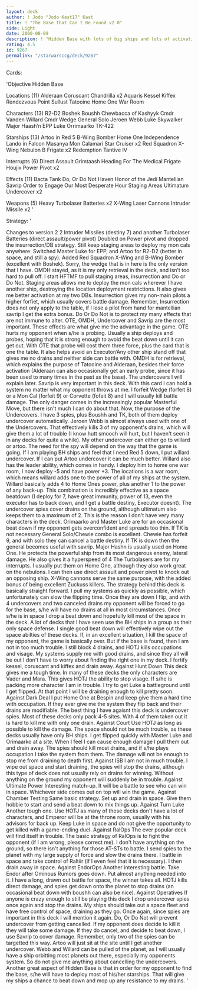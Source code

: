 ```yaml
---
layout: deck
author: ! Jodo "Jodo Kast17" Kast
title: ! "The Base That Can t Be Found v2 0"
side: Light
date: 2000-08-09
description: ! "Hidden Base with lots of big ships and lots of activation."
rating: 4.5
id: 9267
permalink: "/starwarsccg/deck/9267"
---
```

Cards: 

'Objective Hidden Base

Locations (11)
Alderaan
Coruscant
Chandrilla x2
Aquaris
Kessel
Kiffex
Rendezvous Point
Sullust
Tatooine
Home One War Room

Characters (13)
R2-D2
Boshek
Boushh
Chewbacca of Kashyyk
Cmdr Vanden Willard
Cmdr Wedge
General Solo
Jeroen Webb
Luke Skywalker
Major Haash’n
EPP Luke
Orrimaarko
TK-422

Starships (13)
Artoo in Red 5
B-Wing Bomber
Home One
Independence
Lando in Falcon
Masanya
Mon Calamari Star Cruiser x2
Red Squadron X-Wing
Nebulon B Frigate x2
Redemption
Tantive IV

Interrupts (6)
Direct Assault
Grimtaash
Heading For The Medical Frigate
Houjix
Power Pivot x2

Effects (11)
Bacta Tank
Do, Or Do Not
Haven
Honor of the Jedi
Mantellian Savrip
Order to Engage
Our Most Desperate Hour
Staging Areas
Ultimatum
Undercover x2

Weapons (5)
Heavy Turbolaser Batteries x2
X-Wing Laser Cannons
Intruder Missile x2
'

Strategy: '

   Changes to version 2 2 Intruder Missiles (destiny 7) and another Turbolaser Batteries (direct assault/power pivot) Doubled on Power pivot and dropped the insurrection/DB strategy.  Still keep staging areas to deploy my mon cals anywhere.  Switched Master Luke for EPP, and Artoo for R2-D2 (better in space, and still a spy).  Added Red Squadron X-Wing and B-Wing Bomber (excellent with Boshek).  Sorry, the wedge that is in here is the only version that I have.  OMDH stayed, as it is my only retrieval in the deck, and isn&#8217;t too hard to pull off.
   I start HFTMF to pull staging areas, insurrection and Do or Do Not.	Staging areas allows me to deploy the mon cals wherever I have another ship, destroying the location deployment restrictions.  It also gives me better activation at my two DBs.  Insurrection gives my non-main pilots a higher forfiet, which usually covers battle damage.  Remember, Insurrection does not only apply to the table, if I lose a pilot from hand for mantellian savrip I get the extra bonus.  Do Or Do Not is to protect my many effects that are not immune to alter.  OTE, OMDH, Undercover and Savrip are the most important.  These effects are what give me the advantage in the game.
   OTE hurts my opponent when s/he is probing.	Usually a ship deploys and probes, hoping that it is strong enough to avoid the beat down until it can get out.  With OTE that probe will cost them three force, plus the card that is one the table.  It also helps avoid an Executor/Any other ship stand off that gives me no drains and neither side can battle with.  OMDH is for retrieval, which explains the purpose of Tatooine and Alderaan, besides their force activation (Alderaan can also occasionally get an early probe, since it has been used to many times in the past as the base).  The undercovers I will explain later.  Savrip is very important in this deck.  With this card I can hold a system no matter what my opponent throws at me.  I forfeit Wedge (forfeit 8) or a Mon Cal (forfeit 9) or Corvette (fofeit 8) and I will usually kill battle damage.  The only danger comes in the increasingly popular Masterful Move, but there isn't much I can do about that.
   Now, the purpose of the Undercovers.  I have 3 spies, plus Boushh and TK, both of them deploy undercover automatically.  Jeroen Webb is almost always used with one of the Undercovers.  That effectively kills 3 of my opponent's drains, which will give them a lot of trouble (I know hutt smooch will hurt, but I haven't seen it in any decks for quite a while).  My other undercover can either go to willard or artoo.  The need for the spy will depend on the way that the game is going.  If I am playing BH ships and feel that I need Red 5 down, I put willard undercover.  If I can put Artoo undercover it can be much better.  Willard also has the leader ability, which comes in handy.  I deploy him to home one war room, I now deploy -5 and have power +3.	The locations is a war room, which means willard adds one to the power of all of my ships at the system.  Willard basically adds 4 to Home Ones power, plus another 1 to the power of any back-up.  This combination is incredibly effective as a space beatdown (I deploy for 7, have great immunity, power of 13, even the executor has to back down, and I get a battle destiny, Executor doesnt).
   The undercover spies cover drains on the ground, although ultimatum also keeps them to a maximum of 2.  This is the reason I don't have very many characters in the deck.  Orimaarko and Master Luke are for an occasional beat down if my opponent gets overconfident and spreads too thin.  If TK is not necessary General Solo/Chewie combo is excellent.  Chewie has forfeit 9, and with solo they can cancel a battle destiny.  If TK is down then the general becomes useful with savrip.
   Major Hashn is usually used on Home One.  He protects the powerful ship from its most dangerous enemy, lateral damage.  He also gives it a hyperspeed of 4	The Turbolasers are for my interrupts.	I usually put them on Home One, although they also work great on the nebulons.	I can then use direct assault and power pivot to knock out an opposing ship.  X-Wing cannons serve the same purpose, with the added bonus of being excellent Zuckuss killers.
   The strategy behind this deck is basically straight forward.  I pull my systems as quickly as possible, which unfortunately can slow the flipping time.  Once they are down I flip, and with 4 undercovers and two canceled drains my opponent will be forced to go for the base, s/he will have no drains at all in most circumstances.  Once s/he is in space I drop a beat down and hopefully kill most of the space in the deck.  A lot of decks that I have seen use the BH ships in a group as their only space defense.  I single good beat down will effectively wipe out the space abilties of these decks.  If, in an excellent situation, I kill the space of my opponent, the game is basically over.  But if the base is found, then I am not in too much trouble.  I still block 4 drains, and HOTJ kills occupations and visage.  My systems supply me with good drains, and since they all will be out I don't have to worry about finding the right one in my deck.  I fortify kessel, coruscant and kiffex and drain away.
Against Hunt Down This deck gives me a tough time.  In many of these decks the only characters are Vader and Mara.  This gives HOTJ the ability to stop visage.  If s/he is packing more character I am in trouble.  I try to get Luke a battleground until I get flipped.  At that point I will be draining enough to kill pretty soon.
Against Dark Deal  I put Home One at Bespin and keep give them a hard time with occupation.  If they ever give me the system they flip back and their drains are modifiable.  The best thing I have agaisnt this deck is undercover spies.  Most of these decks only pack 4-5 sites.  With 4 of them taken out it is hard to kill me with only one drain.
Against Court Use HOTJ as long as possible to kill the damage.  The space should not be much trouble, as these decks usually have only BH ships.  I get flipped quickly with Master Luke and Orimaarko at a site.  When I feel I can cause enough damage I pull them out and drain away.  The spies should kill most drains, and if s/he plays occupation I take the system from them.  The damage will not be enough to stop me from draining to death first.
Against ISB I am not in much trouble.	I wipe out space and start draining, the spies will stop the drains, although this type of deck does not usually rely on drains for winning.  Without anything on the ground my opponent will suddenly be in trouble.
Against Ultimate Power Interesting match-up.  It will be a battle to see who can win in space.  Whichever side comes out on top will win the game.
Against Chamber Testing Same basic strategy.  Set up and drain in space.  Give them hobbie to start and send a beat down to mix things up.
Against Turn Luke Another tough one.  Use HOTJ as many of these decks don't have a lot of characters, and Emperor will be at the throne room, usually with his advisors for back up.	Keep Luke in space and do not give the opportunity to get killed with a game-ending duel.
Against RalOps The ever popular deck will find itself in trouble.  The basic strategy of RalOps is to fight the opponent (if I am wrong, please correct me).  I don't have anything on the ground, so there isn't anything for those AT-STs to battle.  I send spies to the planet with my large supply of force and slow the drains there.	I battle in space and take control of Raltiir (if I even feel that it is necessary).  I then drain away in space.
Against EndorOps Another interesting battle.  Take Endor after Ominous Rumors goes down.  Put almost anything needed into it.	I have a long, drawn out battle for space, the winner takes all.  HOTJ kills direct damage, and spies get down onto the planet to stop drains (an occasional beat down with boushh can also be nice).
Against Operatives If anyone is crazy enough to still be playing this deck I drop undercover spies once again and stop the drains.  My ships should take out a space fleet and have free control of space, draining as they go.
     Once again, since spies are important in this deck I will mention it again.  Do, Or Do Not will prevent undercover from getting cancelled.  If my opponent does decide to kill it they will take some damage.  If they do cancel, and decide to beat down, I use Savrip to cover damage.  Remember, only two of the spies can be targetted this way.  Artoo will just sit at the site until I get another undercover.  Webb and Willard can be pulled of the planet, as I will usually have a ship orbitting most planets out there, especially my opponents system.  So do not give me anything about cancelling the undercovers.
   Another great aspect of Hidden Base is that in order for my opponent to find the base, s/he will have to deploy most of his/her starships.  That will give my ships a chance to beat down and mop up any resistance to my drains.
'
